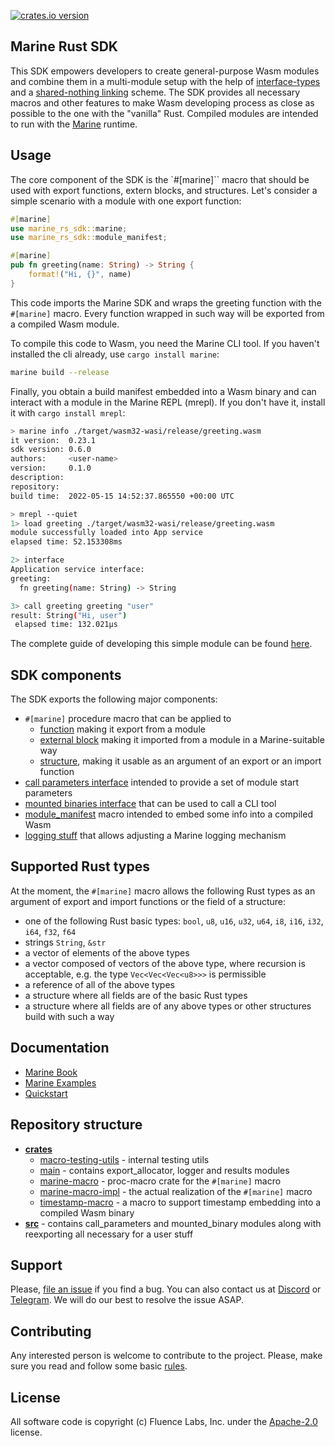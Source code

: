 [![crates.io version](https://img.shields.io/crates/v/marine-rs-sdk?color=green)](https://crates.io/crates/marine-rs-sdk)

## Marine Rust SDK

This SDK empowers developers to create general-purpose Wasm modules and combine them in a multi-module setup with the help of [interface-types](https://github.com/WebAssembly/interface-types) and a [shared-nothing linking](https://training.linuxfoundation.org/blog/how-and-why-to-link-webassembly-modules/) scheme. The SDK provides all necessary macros and other features to make Wasm developing process as close as possible to the one with the "vanilla" Rust. Compiled modules are intended to run with the [Marine](https://github.com/fluencelabs/marine) runtime.


## Usage

The core component of the SDK is the `#[marine]`` macro that should be used with export functions, extern blocks, and structures. Let's consider a simple scenario with a module with one export function:
```rust
#[marine]
use marine_rs_sdk::marine;
use marine_rs_sdk::module_manifest;

#[marine]
pub fn greeting(name: String) -> String {
    format!("Hi, {}", name)
}
```
This code imports the Marine SDK and wraps the greeting function with the `#[marine]` macro. Every function wrapped in such way will be exported from a compiled Wasm module.

To compile this code to Wasm, you need the Marine CLI tool. If you haven't installed the cli already, use `cargo install marine`:

```bash
marine build --release
```

Finally, you obtain a build manifest embedded into a Wasm binary and can interact with a module in the Marine REPL (mrepl). If you don't have it, install it with `cargo install mrepl`:

```bash
> marine info ./target/wasm32-wasi/release/greeting.wasm
it version:  0.23.1
sdk version: 0.6.0
authors:     <user-name>
version:     0.1.0
description:
repository:
build time:  2022-05-15 14:52:37.865550 +00:00 UTC

> mrepl --quiet
1> load greeting ./target/wasm32-wasi/release/greeting.wasm
module successfully loaded into App service
elapsed time: 52.153308ms

2> interface
Application service interface:
greeting:
  fn greeting(name: String) -> String

3> call greeting greeting "user"
result: String("Hi, user")
 elapsed time: 132.021µs
```

The complete guide of developing this simple module can be found [here](https://fluence.dev/docs/marine-book/quick-start/develop-a-single-module-service).


## SDK components

The SDK exports the following major components:
- `#[marine]` procedure macro that can be applied to
    - [function](https://fluence.dev/docs/marine-book/marine-rust-sdk/developing/export-functions) making it export from a module
    - [external block](https://fluence.dev/docs/marine-book/marine-rust-sdk/developing/import-functions) making it imported from a module in a Marine-suitable way
    - [structure](https://fluence.dev/docs/marine-book/marine-rust-sdk/developing/structures), making it usable as an argument of an export or an import function
- [call parameters interface](https://fluence.dev/docs/marine-book/marine-rust-sdk/developing/call-parameters) intended to provide a set of module start parameters
- [mounted binaries interface](https://fluence.dev/docs/marine-book/marine-rust-sdk/developing/mounted-binaries) that can be used to call a CLI tool
- [module_manifest](https://fluence.dev/docs/marine-book/marine-rust-sdk/developing/module-manifest) macro intended to embed some info into a compiled Wasm
- [logging stuff](https://fluence.dev/docs/marine-book/marine-rust-sdk/developing/logging) that allows adjusting a Marine logging mechanism


## Supported Rust types

At the moment, the `#[marine]` macro allows the following Rust types as an argument of export and import functions or the field of a structure:
- one of the following Rust basic types: `bool`, `u8`, `u16`, `u32`, `u64`, `i8`, `i16`, `i32`, `i64`, `f32`, `f64`
- strings `String`, `&str`
- a vector of elements of the above types
- a vector composed of vectors of the above type, where recursion is acceptable, e.g. the type `Vec<Vec<Vec<u8>>>` is permissible
- a reference of all of the above types
- a structure where all fields are of the basic Rust types
- a structure where all fields are of any above types or other structures build with such a way


## Documentation

- [Marine Book](https://fluence.dev/docs/marine-book/introduction)
- [Marine Examples](https://github.com/fluencelabs/examples/tree/main/marine-examples)
- [Quickstart](https://fluence.dev/docs/marine-book/quick-start/)


## Repository structure

- **[crates](./crates)**
    - [macro-testing-utils](./crates/macro-testing-utils) - internal testing utils
    - [main](./crates/main) - contains export_allocator, logger and results modules
    - [marine-macro](./crates/marine-macro) - proc-macro crate for the `#[marine]` macro
    - [marine-macro-impl](./crates/marine-macro-impl) - the actual realization of the `#[marine]` macro
    - [timestamp-macro](./crates/timestamp-macro) - a macro to support timestamp embedding into a compiled Wasm binary
- **[src](./src)** - contains call_parameters and mounted_binary modules along with reexporting all necessary for a user stuff


## Support

Please, [file an issue](https://github.com/fluencelabs/marine-rs-sdk/issues) if you find a bug. You can also contact us at [Discord](https://discord.com/invite/5qSnPZKh7u) or [Telegram](https://t.me/fluence_project). We will do our best to resolve the issue ASAP.


## Contributing

Any interested person is welcome to contribute to the project. Please, make sure you read and follow some basic [rules](./CONTRIBUTING.md).


## License

All software code is copyright (c) Fluence Labs, Inc. under the [Apache-2.0](./LICENSE) license.

